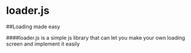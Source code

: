 # loader.js
##Loading made easy

####loader.js is a simple js library that can let you make your own loading screen and implement it easily
